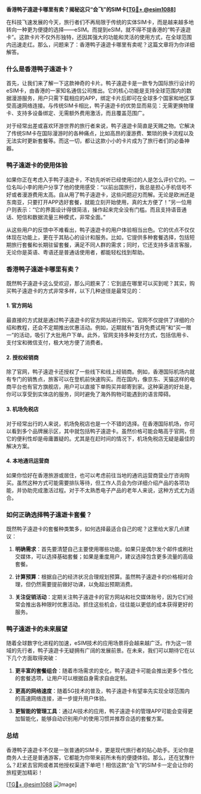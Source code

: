 **香港鸭子遠遊卡哪里有卖？揭秘这只“会飞”的SIM卡[[TG💪+ @esim1088](https://t.me/s/esim1088)]**

在科技飞速发展的今天，旅行者们不再局限于传统的实体SIM卡，而是越来越多地转向一种更为便捷的选择——eSIM。而提到eSIM，就不得不提香港的“鸭子遠遊卡”。这款卡片不仅外形独特，还因其强大的功能和灵活的使用方式，在全球范围内迅速走红。那么，问题来了：香港鸭子遠遊卡哪里有卖呢？这篇文章将为你详细解答。

### 什么是香港鸭子遠遊卡？

首先，让我们来了解一下这款神奇的卡片。鸭子遠遊卡是一款专为国际旅行设计的eSIM卡，由香港的一家知名通信公司推出。它的核心功能是支持全球范围内的数据漫游服务，用户只需下载相应的APP，绑定卡片后即可在全球多个国家和地区享受高速网络连接。与传统SIM卡相比，鸭子遠遊卡的优势显而易见：无需更换物理卡、支持多设备绑定、无需额外费用激活，而且覆盖范围广。

对于经常出差或喜欢环游世界的旅行者来说，鸭子遠遊卡简直是天赐之物。它解决了传统SIM卡在国际漫游时的各种痛点，比如高昂的漫游费、繁琐的换卡流程以及无法实时更新套餐等。而这一切，都让这款小小的卡片成为了旅行者们的必备神器。

### 鸭子遠遊卡的使用体验

如果你正在考虑入手鸭子遠遊卡，不妨先听听已经使用过的人是怎么评价它的。一位名叫小李的用户分享了他的使用感受：“以前出国旅行，我总是担心手机信号不好或者漫游费用太高。自从用了鸭子遠遊卡，这些问题迎刃而解。无论是欧洲还是东南亚，只要打开APP选好套餐，就能立刻开始使用，真的太方便了！”另一位用户则表示：“它的界面设计得很简洁，操作起来完全没有门槛。而且支持语音通话、短信和数据流量三种模式，非常全面。”

从这些用户的反馈中不难看出，鸭子遠遊卡的用户体验相当出色。它的优点不仅仅体现在功能上，更在于其贴心的设计和服务。比如，它提供多种套餐选择，包括短期旅行套餐和长期驻留套餐，满足不同人群的需求；同时，它还支持多语言客服，无论你是英语、粤语还是普通话使用者，都能轻松找到帮助。

### 香港鸭子遠遊卡哪里有卖？

既然鸭子遠遊卡这么受欢迎，那么问题来了：它到底在哪里可以买到呢？其实，购买鸭子遠遊卡的方式非常多样，以下几种途径是最常见的：

#### 1. 官方网站
最直接的方式就是通过鸭子遠遊卡的官方网站进行购买。官网不仅提供了详细的介绍和教程，还会不定期推出优惠活动。例如，近期就有“首月免费试用”和“买一赠一”的活动，吸引了大批用户下单。此外，官网支持多种支付方式，包括信用卡、支付宝和微信支付，极大地方便了消费者。

#### 2. 授权经销商
除了官网，鸭子遠遊卡还授权了一些线下和线上经销商。例如，香港国际机场内就有专门的销售点，旅客可以在登机前快速购买。而在国内，像京东、天猫这样的电商平台也有官方旗舰店，用户可以直接下单购买并邮寄到家。这种渠道的好处是，你可以享受到实体店的服务，同时避免了海外购物可能遇到的语言障碍。

#### 3. 机场免税店
对于经常出行的人来说，机场免税店也是一个不错的选择。在香港国际机场，你可以看到多个品牌展示区，其中就包括鸭子遠遊卡。虽然价格可能会略高于官网，但它的便利性却是毋庸置疑的。尤其是在赶时间的情况下，机场免税店无疑是最佳的解决方案。

#### 4. 本地通讯运营商
如果你恰好在香港旅游或居住，也可以考虑前往当地的通讯运营商营业厅咨询购买。虽然这种方式可能需要排队等待，但工作人员会为你详细介绍产品的各项功能，并协助完成激活过程。对于不太熟悉电子产品的老年人来说，这种方式尤为适合。

### 如何正确选择鸭子遠遊卡套餐？

既然鸭子遠遊卡的套餐种类繁多，如何选择最适合自己的呢？这里给大家几点建议：

1. **明确需求**：首先要清楚自己主要使用哪些功能。如果只是偶尔发个邮件或刷社交媒体，可以选择基础套餐；如果是重度用户，建议选择包含更多流量的高级套餐。
   
2. **计算预算**：根据自己的经济状况合理规划预算。虽然鸭子遠遊卡的价格相对合理，但仍然需要提前做好功课，以免超出预期消费。

3. **关注促销活动**：定期关注鸭子遠遊卡的官方网站和社交媒体账号，因为它们经常会推出各种限时优惠活动。抓住这些机会，往往能以更低的成本获得更好的服务。

### 鸭子遠遊卡的未来展望

随着全球数字化进程的加速，eSIM技术的应用场景将会越来越广泛。作为这一领域的先行者，鸭子遠遊卡无疑拥有广阔的发展前景。在未来，我们可以期待它在以下几个方面取得突破：

1. **更丰富的套餐组合**：随着市场需求的变化，鸭子遠遊卡可能会推出更多个性化的套餐选项，让用户可以根据自身需求自由定制。

2. **更高的网络速度**：随着5G技术的普及，鸭子遠遊卡有望率先实现全球范围内的高速网络连接，进一步提升用户体验。

3. **更智能的管理工具**：通过AI技术的应用，鸭子遠遊卡的管理APP可能会变得更加智能化，能够自动识别用户的使用习惯并推荐合适的套餐方案。

### 总结

香港鸭子遠遊卡不仅是一张普通的SIM卡，更是现代旅行者的贴心助手。无论你是商务人士还是普通游客，它都能为你带来前所未有的便捷体验。那么，还在犹豫什么？赶紧去官网或者其他授权渠道下单吧！相信这款“会飞”的SIM卡一定会让你的旅程更加精彩！

[[TG💪+ @esim1088](https://t.me/s/esim1088) ![Image](https://i.postimg.cc/4NQfJmqS/Snipaste-2025-05-13-00-14-12.png)]